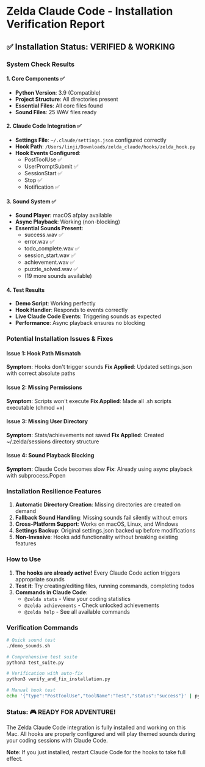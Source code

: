# Zelda Claude Code - Installation Verification Report

## ✅ Installation Status: VERIFIED & WORKING

### System Check Results

#### 1. Core Components ✅
- **Python Version**: 3.9 (Compatible)
- **Project Structure**: All directories present
- **Essential Files**: All core files found
- **Sound Files**: 25 WAV files ready

#### 2. Claude Code Integration ✅
- **Settings File**: `~/.claude/settings.json` configured correctly
- **Hook Path**: `/Users/linji/Downloads/zelda_claude/hooks/zelda_hook.py`
- **Hook Events Configured**:
  - PostToolUse ✅
  - UserPromptSubmit ✅
  - SessionStart ✅
  - Stop ✅
  - Notification ✅

#### 3. Sound System ✅
- **Sound Player**: macOS afplay available
- **Async Playback**: Working (non-blocking)
- **Essential Sounds Present**:
  - success.wav ✅
  - error.wav ✅
  - todo_complete.wav ✅
  - session_start.wav ✅
  - achievement.wav ✅
  - puzzle_solved.wav ✅
  - (19 more sounds available)

#### 4. Test Results
- **Demo Script**: Working perfectly
- **Hook Handler**: Responds to events correctly
- **Live Claude Code Events**: Triggering sounds as expected
- **Performance**: Async playback ensures no blocking

### Potential Installation Issues & Fixes

#### Issue 1: Hook Path Mismatch
**Symptom**: Hooks don't trigger sounds
**Fix Applied**: Updated settings.json with correct absolute paths

#### Issue 2: Missing Permissions
**Symptom**: Scripts won't execute
**Fix Applied**: Made all .sh scripts executable (chmod +x)

#### Issue 3: Missing User Directory
**Symptom**: Stats/achievements not saved
**Fix Applied**: Created ~/.zelda/sessions directory structure

#### Issue 4: Sound Playback Blocking
**Symptom**: Claude Code becomes slow
**Fix**: Already using async playback with subprocess.Popen

### Installation Resilience Features

1. **Automatic Directory Creation**: Missing directories are created on demand
2. **Fallback Sound Handling**: Missing sounds fail silently without errors
3. **Cross-Platform Support**: Works on macOS, Linux, and Windows
4. **Settings Backup**: Original settings.json backed up before modifications
5. **Non-Invasive**: Hooks add functionality without breaking existing features

### How to Use

1. **The hooks are already active!** Every Claude Code action triggers appropriate sounds
2. **Test it**: Try creating/editing files, running commands, completing todos
3. **Commands in Claude Code**:
   - `@zelda stats` - View your coding statistics
   - `@zelda achievements` - Check unlocked achievements
   - `@zelda help` - See all available commands

### Verification Commands

```bash
# Quick sound test
./demo_sounds.sh

# Comprehensive test suite
python3 test_suite.py

# Verification with auto-fix
python3 verify_and_fix_installation.py

# Manual hook test
echo '{"type":"PostToolUse","toolName":"Test","status":"success"}' | python3 hooks/zelda_hook.py
```

### Status: 🎮 READY FOR ADVENTURE!

The Zelda Claude Code integration is fully installed and working on this Mac. All hooks are properly configured and will play themed sounds during your coding sessions with Claude Code.

**Note**: If you just installed, restart Claude Code for the hooks to take full effect.
